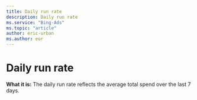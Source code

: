 ```yaml
---
title: Daily run rate
description: Daily run rate
ms.service: "Bing-Ads"
ms.topic: "article"
author: eric-urban
ms.author: eur
---
```


# Daily run rate

**What it is:** The daily run rate reflects the average total spend over the last 7 days.


